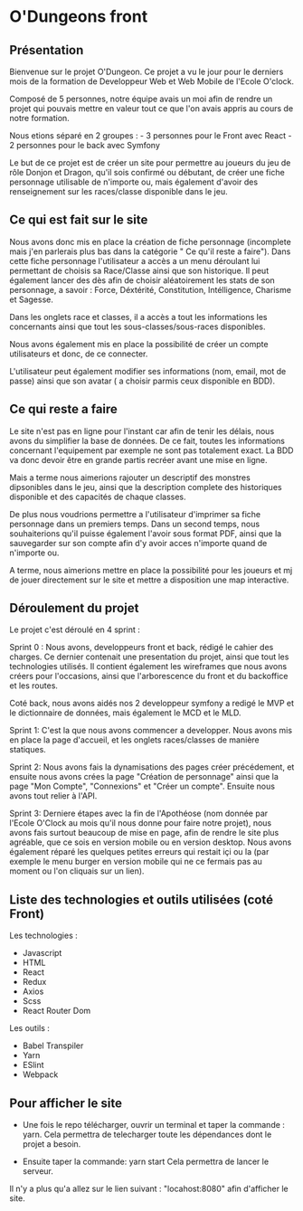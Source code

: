 # O'Dungeons front

## Présentation

Bienvenue sur le projet O'Dungeon. Ce projet a vu le jour pour le derniers mois de la formation de Developpeur Web et Web Mobile de l'Ecole O'clock.

Composé de 5 personnes, notre équipe avais un moi afin de rendre un projet qui pouvais mettre en valeur tout ce que l'on avais appris au cours de notre formation.

Nous etions séparé en 2 groupes : - 3 personnes pour le Front avec React
                                  - 2 personnes pour le back avec Symfony

Le but de ce projet est de créer un site pour permettre au joueurs du jeu de rôle Donjon et Dragon, qu'il sois confirmé ou débutant, de créer une fiche personnage utilisable de n'importe ou, mais également d'avoir des renseignement sur les races/classe disponible dans le jeu.

## Ce qui est fait sur le site

Nous avons donc mis en place la création de fiche personnage (incomplete mais j'en parlerais plus bas dans la catégorie " Ce qu'il reste a faire"). Dans cette fiche personnage l'utilisateur a accès a un menu déroulant lui permettant de choisis sa Race/Classe ainsi que son historique.
Il peut également lancer des dès afin de choisir aléatoirement les stats de son personnage, a savoir : Force, Déxtérité, Constitution, Intélligence, Charisme et Sagesse.

Dans les onglets race et classes, il a accès a tout les informations les concernants ainsi que tout les sous-classes/sous-races disponibles.

Nous avons également mis en place la possibilité de créer un compte utilisateurs et donc, de ce connecter.

L'utilisateur peut également modifier ses informations (nom, email, mot de passe) ainsi que son avatar ( a choisir parmis ceux disponible en BDD).

## Ce qui reste a faire

Le site n'est pas en ligne pour l'instant car afin de tenir les délais, nous avons du simplifier la base de données. De ce fait, toutes les informations concernant l'equipement par exemple ne sont pas totalement exact. 
La BDD va donc devoir être en grande partis recréer avant une mise en ligne.

Mais a terme nous aimerions rajouter un descriptif des monstres dipsonibles dans le jeu, ainsi que la description complete des historiques disponible et des capacités de chaque classes.

De plus nous voudrions permettre a l'utilisateur d'imprimer sa fiche personnage dans un premiers temps. 
Dans un second temps, nous souhaiterions qu'il puisse également l'avoir sous format PDF, ainsi que la sauvegarder sur son compte afin d'y avoir acces n'importe quand de n'importe ou.

A terme, nous aimerions mettre en place la possibilité pour les joueurs et mj de jouer directement sur le site et mettre a disposition une map interactive.

## Déroulement du projet

Le projet c'est déroulé en 4 sprint :

Sprint 0 : Nous avons, developpeurs front et back, rédigé le cahier des charges. Ce dernier contenait une presentation du projet, ainsi que tout les technologies utilisés.
Il contient également les wireframes que nous avons créers pour l'occasions, ainsi que l'arborescence du front et du backoffice et les routes.

Coté back, nous avons aidés nos 2 developpeur symfony a redigé le MVP et le dictionnaire de données, mais également le MCD et le MLD.

Sprint 1: C'est la que nous avons commencer a developper. Nous avons mis en place la page d'accueil, et les onglets races/classes de manière statiques.

Sprint 2: Nous avons fais la dynamisations des pages créer précédement, et ensuite nous avons crées la page "Création de personnage" ainsi que la page "Mon Compte", "Connexions" et "Créer un compte". Ensuite nous avons tout relier à l'API.

Sprint 3: Derniere étapes avec la fin de l'Apothéose (nom donnée par l'Ecole O'Clock au mois qu'il nous donne pour faire notre projet), nous avons fais surtout beaucoup de mise en page, afin de rendre le site plus agréable, que ce sois en version mobile ou en version desktop. Nous avons également réparé les quelques petites erreurs qui restait içi ou la (par exemple le menu burger en version mobile qui ne ce fermais pas au moment ou l'on cliquais sur un lien).

## Liste des technologies et outils utilisées (coté Front)

Les technologies :

- Javascript
- HTML
- React
- Redux
- Axios
- Scss
- React Router Dom

Les outils :

- Babel Transpiler
- Yarn
- ESlint
- Webpack

## Pour afficher le site

- Une fois le repo télécharger, ouvrir un terminal et taper la commande : yarn.
Cela permettra de telecharger toute les dépendances dont le projet a besoin.

- Ensuite taper la commande: yarn start
Cela permettra de lancer le serveur.

Il n'y a plus qu'a allez sur le lien suivant : "locahost:8080" afin d'afficher le site.
